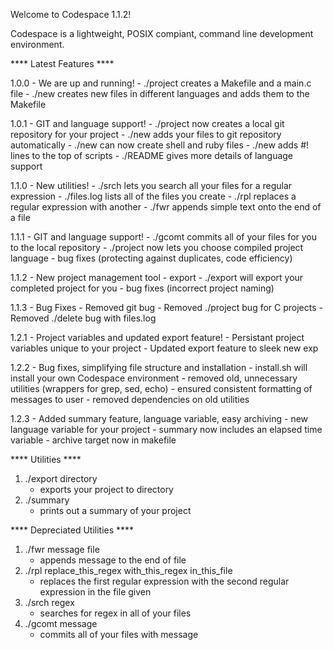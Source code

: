 Welcome to Codespace 1.1.2!

Codespace is a lightweight, POSIX compiant, command line development environment.

**** Latest  Features ****

1.0.0 - We are up and running!
	- ./project creates a Makefile and a main.c file
	- ./new creates new files in different languages and adds them to the Makefile
 
1.0.1 - GIT and language support!
	- ./project now creates a local git repository for your project
	- ./new adds your files to git repository automatically
	- ./new can now create shell and ruby files
	- ./new adds #! lines to the top of scripts
	- ./README gives more details of language support

1.1.0 - New utilities!
	- ./srch lets you search all your files for a regular expression
	- ./files.log lists all of the files you create
	- ./rpl replaces a regular expression with another
	- ./fwr appends simple text onto the end of a file 

1.1.1 - GIT and language support!
	- ./gcomt commits all of your files for you to the local repository
	- ./project now lets you choose compiled project language
	- bug fixes (protecting against duplicates, code efficiency)

1.1.2 - New project management tool - export
	- ./export will export your completed project for you
	- bug fixes (incorrect project naming)

1.1.3 - Bug Fixes
	- Removed git bug
	- Removed ./project bug for C projects
	- Removed ./delete bug with files.log

1.2.1 - Project variables and updated export feature!
      	- Persistant project variables unique to your project
	- Updated export feature to sleek new exp

1.2.2 - Bug fixes, simplifying file structure and installation
	- install.sh will install your own Codespace environment
	- removed old, unnecessary utilities (wrappers for grep, sed, echo)
	- ensured consistent formatting of messages to user
	- removed dependencies on old utilities

1.2.3 - Added summary feature, language variable, easy archiving
	- new language variable for your project
	- summary now includes an elapsed time variable
	- archive target now in makefile

**** Utilities ****
1. ./export directory
	- exports your project to directory
2. ./summary
	- prints out a summary of your project

**** Depreciated Utilities ****
1. ./fwr message file
	- appends message to the end of file
2. ./rpl replace_this_regex with_this_regex in_this_file
	- replaces the first regular expression with the second regular expression in the file given
3. ./srch regex
	- searches for regex in all of your files
4. ./gcomt message
	- commits all of your files with message